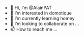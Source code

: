 - 👋 Hi, I’m @AlainPAT
- 👀 I’m interested in domotique
- 🌱 I’m currently learning homey
- 💞️ I’m looking to collaborate on ...
- 📫 How to reach me ...

<!---
AlainPAT/AlainPAT is a ✨ special ✨ repository because its `README.md` (this file) appears on your GitHub profile.
You can click the Preview link to take a look at your changes.
--->
